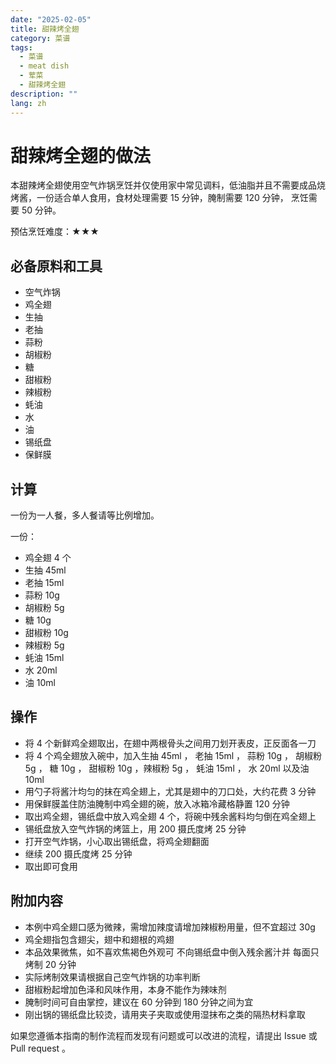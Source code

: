 ```yaml
---
date: "2025-02-05"
title: 甜辣烤全翅
category: 菜谱
tags:
  - 菜谱
  - meat dish
  - 荤菜
  - 甜辣烤全翅
description: ""
lang: zh
---
```


# 甜辣烤全翅的做法

本甜辣烤全翅使用空气炸锅烹饪并仅使用家中常见调料，低油脂并且不需要成品烧烤酱，一份适合单人食用，食材处理需要 15 分钟，腌制需要 120 分钟， 烹饪需要 50 分钟。

预估烹饪难度：★★★

## 必备原料和工具

- 空气炸锅
- 鸡全翅
- 生抽
- 老抽
- 蒜粉
- 胡椒粉
- 糖
- 甜椒粉
- 辣椒粉
- 蚝油
- 水
- 油
- 锡纸盘
- 保鲜膜

## 计算

一份为一人餐，多人餐请等比例增加。

一份：

- 鸡全翅 4 个
- 生抽 45ml
- 老抽 15ml
- 蒜粉 10g
- 胡椒粉 5g
- 糖 10g
- 甜椒粉 10g
- 辣椒粉 5g
- 蚝油 15ml
- 水 20ml
- 油 10ml

## 操作

- 将 4 个新鲜鸡全翅取出，在翅中两根骨头之间用刀划开表皮，正反面各一刀
- 将 4 个鸡全翅放入碗中，加入生抽 45ml ， 老抽 15ml ， 蒜粉 10g ， 胡椒粉 5g ， 糖 10g ， 甜椒粉 10g ，辣椒粉 5g ， 蚝油 15ml ， 水 20ml 以及油 10ml
- 用勺子将酱汁均匀的抹在鸡全翅上，尤其是翅中的刀口处，大约花费 3 分钟
- 用保鲜膜盖住防油腌制中鸡全翅的碗，放入冰箱冷藏格静置 120 分钟
- 取出鸡全翅，锡纸盘中放入鸡全翅 4 个，将碗中残余酱料均匀倒在鸡全翅上
- 锡纸盘放入空气炸锅的烤篮上，用 200 摄氏度烤 25 分钟
- 打开空气炸锅，小心取出锡纸盘，将鸡全翅翻面
- 继续 200 摄氏度烤 25 分钟
- 取出即可食用

## 附加内容

- 本例中鸡全翅口感为微辣，需增加辣度请增加辣椒粉用量，但不宜超过 30g
- 鸡全翅指包含翅尖，翅中和翅根的鸡翅
- 本品效果微焦，如不喜欢焦褐色外观可 不向锡纸盘中倒入残余酱汁并 每面只烤制 20 分钟
- 实际烤制效果请根据自己空气炸锅的功率判断
- 甜椒粉起增加色泽和风味作用，本身不能作为辣味剂
- 腌制时间可自由掌控，建议在 60 分钟到 180 分钟之间为宜
- 刚出锅的锡纸盘比较烫，请用夹子夹取或使用湿抹布之类的隔热材料拿取

如果您遵循本指南的制作流程而发现有问题或可以改进的流程，请提出 Issue 或 Pull request 。
